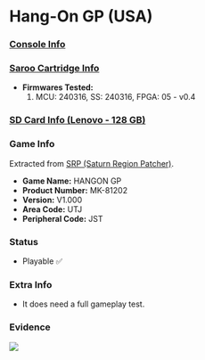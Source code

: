# Hang-On GP (USA)

### [Console Info](../../../../../Info/Consoles/VA13/README.md)

### [Saroo Cartridge Info](../../../../../Info/Cartridges/RetroGameParadiseStore/1.32F/README.md)

- <b>Firmwares Tested:</b>
  1. MCU: 240316, SS: 240316, FPGA: 05 - v0.4

### [SD Card Info (Lenovo - 128 GB)](../../../../../Info/SdCards/Lenovo/128GB/fat32/README.md)

### Game Info

Extracted from [SRP (Saturn Region Patcher)](https://segaxtreme.net/resources/saturn-region-patcher.81/download).

- <b>Game Name:</b> HANGON GP
- <b>Product Number:</b> MK-81202
- <b>Version:</b> V1.000
- <b>Area Code:</b> UTJ
- <b>Peripheral Code:</b> JST

### Status

- Playable :white_check_mark:

### Extra Info

- It does need a full gameplay test.

### Evidence

[![](https://img.youtube.com/vi/95gDSPFlqWY/0.jpg)](https://www.youtube.com/watch?v=95gDSPFlqWY)
